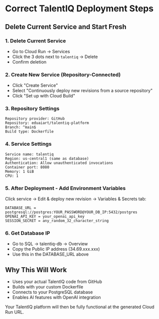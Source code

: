 # Correct TalentIQ Deployment Steps

## Delete Current Service and Start Fresh

### 1. Delete Current Service
- Go to Cloud Run → Services
- Click the 3 dots next to `talentiq` → Delete
- Confirm deletion

### 2. Create New Service (Repository-Connected)
- Click "Create Service"
- Select "Continuously deploy new revisions from a source repository"
- Click "Set up with Cloud Build"

### 3. Repository Settings
```
Repository provider: GitHub
Repository: eduaiart/talentiq-platform  
Branch: ^main$
Build type: Dockerfile
```

### 4. Service Settings
```
Service name: talentiq
Region: us-central1 (same as database)
Authentication: Allow unauthenticated invocations
Container port: 8080
Memory: 1 GiB
CPU: 1
```

### 5. After Deployment - Add Environment Variables
Click service → Edit & deploy new revision → Variables & Secrets tab:

```
DATABASE_URL = postgresql://postgres:YOUR_PASSWORD@YOUR_DB_IP:5432/postgres
OPENAI_API_KEY = your_openai_api_key
SESSION_SECRET = any_random_32_character_string
```

### 6. Get Database IP
- Go to SQL → talentiq-db → Overview
- Copy the Public IP address (34.69.xxx.xxx)
- Use this in the DATABASE_URL above

## Why This Will Work
- Uses your actual TalentIQ code from GitHub
- Builds with your custom Dockerfile
- Connects to your PostgreSQL database
- Enables AI features with OpenAI integration

Your TalentIQ platform will then be fully functional at the generated Cloud Run URL.